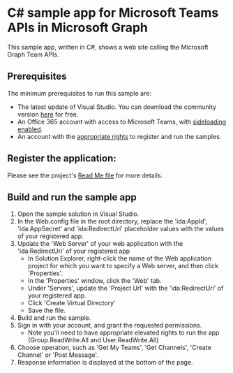 # C# sample app for Microsoft Teams APIs in Microsoft Graph

This sample app, written in C#, shows a web site calling the Microsoft Graph Team APIs.  

## Prerequisites
The minimum prerequisites to run this sample are:
* The latest update of Visual Studio. You can download the community version [here](http://www.visualstudio.com) for free.
* An Office 365 account with access to Microsoft Teams, with [sideloading enabled](https://msdn.microsoft.com/en-us/microsoft-teams/setup).
* An account with the [appropriate rights](../README.md) to register and run the samples.

## Register the application:
Please see the project's [Read Me file](../README.md) for more details.  

## Build and run the sample app
1.  Open the sample solution in Visual Studio.
2.  In the Web.config file in the root directory, replace the 'ida:AppId', 'ida:AppSecret' and 'ida:RedirectUri' placeholder values with the values of your registered app.
3.  Update the 'Web Server' of your web application with the 'ida:RedirectUri' of your registered app 
    * In Solution Explorer, right-click the name of the Web application project for which you want to specify a Web server, and then click 'Properties'.
    * In the 'Properties' window, click the 'Web' tab.
    * Under 'Servers', update the 'Project Url' with the 'ida:RedirectUri' of your registered app.
    * Click 'Create Virtual Directory'
    * Save the file.
4. Build and run the sample.
5. Sign in with your account, and grant the requested permissions.
    * Note you'll need to have appropriate elevated rights to run the app (Group.ReadWrite.All and User.ReadWrite.All)
6. Choose operation, such as 'Get My Teams', 'Get Channels', 'Create Channel' or 'Post Message'.
7. Response information is displayed at the bottom of the page.
